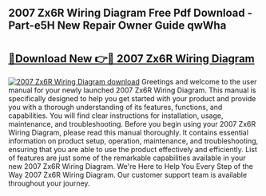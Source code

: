 ## 2007 Zx6R Wiring Diagram Free Pdf Download - Part-e5H New Repair Owner Guide qwWha

# <h2><a href="http://dfme8bv.blite.top/?on=2007+Zx6R+Wiring+Diagram">🔗Download New 👉🔴 2007 Zx6R Wiring Diagram</a></h2>

[![2007 Zx6R Wiring Diagram download](https://i.imgur.com/lujVjoI.png)](http://dfme8bv.blite.top/?on=2007+Zx6R+Wiring+Diagram)
Greetings and welcome to the user manual for your newly launched 2007 Zx6R Wiring Diagram. This manual is specifically designed to help you get started with your product and provide you with a thorough understanding of its features, functions, and capabilities. You will find clear instructions for installation, usage, maintenance, and troubleshooting. Before you begin using your 2007 Zx6R Wiring Diagram, please read this manual thoroughly. It contains essential information on product setup, operation, maintenance, and troubleshooting, ensuring that you are able to use the product effectively and efficiently. List of features are just some of the remarkable capabilities available in your new 2007 Zx6R Wiring Diagram. We're Here to Help You Every Step of the Way 2007 Zx6R Wiring Diagram. Our customer support team is available throughout your journey.
